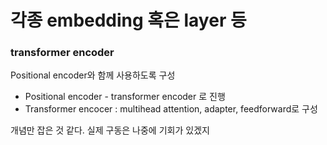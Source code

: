 # 각종 embedding 혹은 layer 등

### transformer encoder
Positional encoder와 함께 사용하도록 구성
* Positional encoder - transformer encoder 로 진행
* Transformer encocer : multihead attention, adapter, feedforward로 구성

개념만 잡은 것 같다. 실제 구동은 나중에 기회가 있겠지